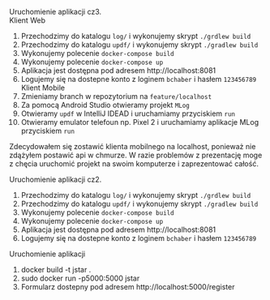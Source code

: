 Uruchomienie aplikacji cz3.  
Klient Web
1. Przechodzimy do katalogu `log/` i wykonujemy skrypt `./grdlew build`
2. Przechodzimy do katalogu `updf/` i wykonujemy skrypt `./gradlew build`
3. Wykonujemy polecenie `docker-compose build`
4. Wykonujemy polecenie `docker-compose up`
5. Aplikacja jest dostępna pod adresem http://localhost:8081
6. Logujemy się na dostepne konto z loginem `bchaber` i hasłem `123456789`  
Klient Mobile
1. Zmieniamy branch w repozytorium na `feature/localhost`
2. Za pomocą Android Studio otwieramy projekt `MLog`
3. Otwieramy `updf` w IntelliJ IDEAD i uruchamiamy przyciskiem `run`
4. Otwieramy emulator telefoun np. Pixel 2 i uruchamiamy aplikacje MLog przyciskiem `run`

Zdecydowałem się zostawić klienta mobilnego na localhost, ponieważ nie zdążyłem postawić api w chmurze. W razie problemów z prezentację moge z chęcia uruchomić projekt na swoim komputerze i zaprezentować całość.

Uruchomienie aplikacji cz2.
1. Przechodzimy do katalogu `log/` i wykonujemy skrypt `./grdlew build`
2. Przechodzimy do katalogu `updf/` i wykonujemy skrypt `./gradlew build`
3. Wykonujemy polecenie `docker-compose build`
4. Wykonujemy polecenie `docker-compose up`
5. Aplikacja jest dostępna pod adresem http://localhost:8081
6. Logujemy się na dostepne konto z loginem `bchaber` i hasłem `123456789`
  
Uruchomienie aplikacji
1. docker build -t jstar .
2. sudo docker run -p5000:5000 jstar
3. Formularz dostepny pod adresem http://localhost:5000/register
